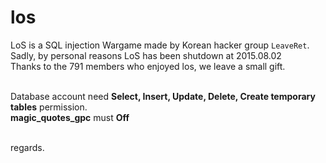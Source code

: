 # los

LoS is a SQL injection Wargame made by Korean hacker group `LeaveRet`.<br>
Sadly, by personal reasons LoS has been shutdown at 2015.08.02<br>
Thanks to the 791 members who enjoyed los, we leave a small gift.<br><br>

Database account need <strong>Select, Insert, Update, Delete, Create temporary tables</strong> permission.<br>
<strong>magic_quotes_gpc</strong> must <strong>Off</strong><br><br>

regards.
